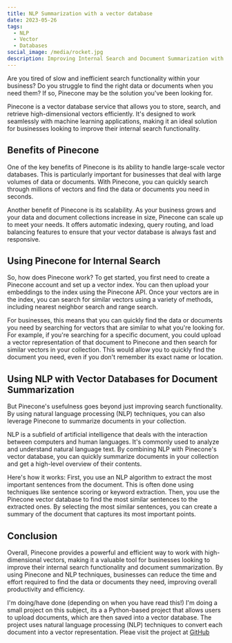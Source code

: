 ```yaml
---
title: NLP Summarization with a vector database
date: 2023-05-26
tags:
  - NLP
  - Vector
  - Databases
social_image: /media/rocket.jpg
description: Improving Internal Search and Document Summarization with Pinecone.
---
```


Are you tired of slow and inefficient search functionality within your business? Do you struggle to find the right data or documents when you need them? If so, Pinecone may be the solution you've been looking for.

Pinecone is a vector database service that allows you to store, search, and retrieve high-dimensional vectors efficiently. It's designed to work seamlessly with machine learning applications, making it an ideal solution for businesses looking to improve their internal search functionality.

## Benefits of Pinecone
One of the key benefits of Pinecone is its ability to handle large-scale vector databases. This is particularly important for businesses that deal with large volumes of data or documents. With Pinecone, you can quickly search through millions of vectors and find the data or documents you need in seconds.

Another benefit of Pinecone is its scalability. As your business grows and your data and document collections increase in size, Pinecone can scale up to meet your needs. It offers automatic indexing, query routing, and load balancing features to ensure that your vector database is always fast and responsive.

## Using Pinecone for Internal Search
So, how does Pinecone work? To get started, you first need to create a Pinecone account and set up a vector index. You can then upload your embeddings to the index using the Pinecone API. Once your vectors are in the index, you can search for similar vectors using a variety of methods, including nearest neighbor search and range search.

For businesses, this means that you can quickly find the data or documents you need by searching for vectors that are similar to what you're looking for. For example, if you're searching for a specific document, you could upload a vector representation of that document to Pinecone and then search for similar vectors in your collection. This would allow you to quickly find the document you need, even if you don't remember its exact name or location.

## Using NLP with Vector Databases for Document Summarization
But Pinecone's usefulness goes beyond just improving search functionality. By using natural language processing (NLP) techniques, you can also leverage Pinecone to summarize documents in your collection.

NLP is a subfield of artificial intelligence that deals with the interaction between computers and human languages. It's commonly used to analyze and understand natural language text. By combining NLP with Pinecone's vector database, you can quickly summarize documents in your collection and get a high-level overview of their contents.

Here's how it works: First, you use an NLP algorithm to extract the most important sentences from the document. This is often done using techniques like sentence scoring or keyword extraction. Then, you use the Pinecone vector database to find the most similar sentences to the extracted ones. By selecting the most similar sentences, you can create a summary of the document that captures its most important points.

## Conclusion
Overall, Pinecone provides a powerful and efficient way to work with high-dimensional vectors, making it a valuable tool for businesses looking to improve their internal search functionality and document summarization. By using Pinecone and NLP techniques, businesses can reduce the time and effort required to find the data or documents they need, improving overall productivity and efficiency.

I'm doing/have done (depending on when you have read this!) I'm doing a small project on this subject, its a a Python-based project that allows users to upload documents, which are then saved into a vector database. The project uses natural language processing (NLP) techniques to convert each document into a vector representation. Pleae visit the project at [GitHub](https://github.com/CallumWalterWhite/Summarius-App)
